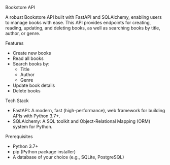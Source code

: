 Bookstore API


A robust Bookstore API built with FastAPI and SQLAlchemy, enabling users to manage books with ease. This API provides endpoints for creating, reading, updating, and deleting books, as well as searching books by title, author, or genre.

Features
- Create new books
- Read all books
- Search books by:
    - Title
    - Author
    - Genre
- Update book details
- Delete books

Tech Stack
- FastAPI: A modern, fast (high-performance), web framework for building APIs with Python 3.7+.
- SQLAlchemy: A SQL toolkit and Object-Relational Mapping (ORM) system for Python.

Prerequisites
- Python 3.7+
- pip (Python package installer)
- A database of your choice (e.g., SQLite, PostgreSQL)
